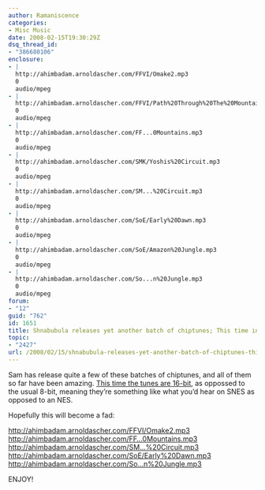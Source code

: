 ```yaml
---
author: Ramaniscence
categories:
- Misc Music
date: 2008-02-15T19:30:29Z
dsq_thread_id:
- "386680106"
enclosure:
- |
  http://ahimbadam.arnoldascher.com/FFVI/Omake2.mp3
  0
  audio/mpeg
- |
  http://ahimbadam.arnoldascher.com/FFVI/Path%20Through%20The%20Mountains.mp3
  0
  audio/mpeg
- |
  http://ahimbadam.arnoldascher.com/FF...0Mountains.mp3
  0
  audio/mpeg
- |
  http://ahimbadam.arnoldascher.com/SMK/Yoshis%20Circuit.mp3
  0
  audio/mpeg
- |
  http://ahimbadam.arnoldascher.com/SM...%20Circuit.mp3
  0
  audio/mpeg
- |
  http://ahimbadam.arnoldascher.com/SoE/Early%20Dawn.mp3
  0
  audio/mpeg
- |
  http://ahimbadam.arnoldascher.com/SoE/Amazon%20Jungle.mp3
  0
  audio/mpeg
- |
  http://ahimbadam.arnoldascher.com/So...n%20Jungle.mp3
  0
  audio/mpeg
forum:
- "12"
guid: "762"
id: 1651
title: Shnabubula releases yet another batch of chiptunes; This time in 16bit
topic:
- "2427"
url: /2008/02/15/shnabubula-releases-yet-another-batch-of-chiptunes-this-time-in-16bit/
---
```


Sam has release quite a few of these batches of chiptunes, and all of them so far have been amazing. <a href="http://www.ocremix.org/forums/showthread.php?t=14698" target="_blank">This time the tunes are 16-bit</a>, as oppossed to the usual 8-bit, meaning they&#8217;re something like what you&#8217;d hear on SNES as opposed to an NES.

<div class="quoted-text">
  Hopefully this will become a fad:</p> 
  
  <p>
    <a target="_blank" href="http://ahimbadam.arnoldascher.com/FFVI/Omake2.mp3">http://ahimbadam.arnoldascher.com/FFVI/Omake2.mp3</a><br /> <a target="_blank" href="http://ahimbadam.arnoldascher.com/FFVI/Path%20Through%20The%20Mountains.mp3">http://ahimbadam.arnoldascher.com/FF&#8230;0Mountains.mp3</a><br /> <a target="_blank" href="http://ahimbadam.arnoldascher.com/SMK/Yoshis%20Circuit.mp3">http://ahimbadam.arnoldascher.com/SM&#8230;%20Circuit.mp3</a><br /> <a target="_blank" href="http://ahimbadam.arnoldascher.com/SoE/Early%20Dawn.mp3">http://ahimbadam.arnoldascher.com/SoE/Early%20Dawn.mp3</a><br /> <a target="_blank" href="http://ahimbadam.arnoldascher.com/SoE/Amazon%20Jungle.mp3">http://ahimbadam.arnoldascher.com/So&#8230;n%20Jungle.mp3</a>
  </p>
  
  <p>
    ENJOY!
  </p>
</div>